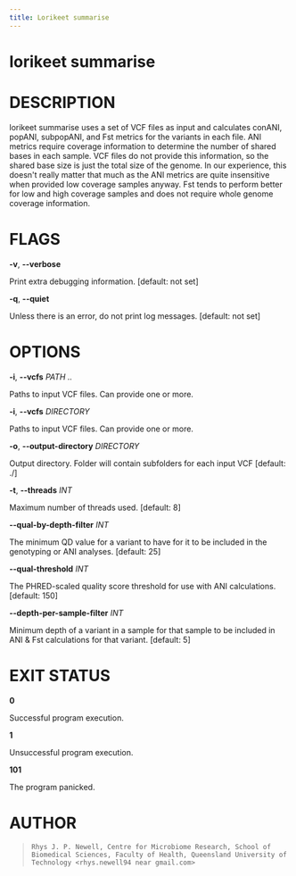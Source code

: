 ```yaml
---
title: Lorikeet summarise
---
```

# lorikeet summarise

# DESCRIPTION

lorikeet summarise uses a set of VCF files as input and calculates
conANI, popANI, subpopANI, and Fst metrics for the variants in each
file. ANI metrics require coverage information to determine the number
of shared bases in each sample. VCF files do not provide this
information, so the shared base size is just the total size of the
genome. In our experience, this doesn\'t really matter that much as the
ANI metrics are quite insensitive when provided low coverage samples
anyway. Fst tends to perform better for low and high coverage samples
and does not require whole genome coverage information.

# FLAGS

**-v**, **\--verbose**

  Print extra debugging information. [default: not set]

**-q**, **\--quiet**

  Unless there is an error, do not print log messages. [default: not
    set]

# OPTIONS

**-i**, **\--vcfs** *PATH ..*

  Paths to input VCF files. Can provide one or more.

**-i**, **\--vcfs** *DIRECTORY*

  Paths to input VCF files. Can provide one or more.

**-o**, **\--output-directory** *DIRECTORY*

  Output directory. Folder will contain subfolders for each input VCF
    [default: ./]

**-t**, **\--threads** *INT*

  Maximum number of threads used. [default: 8]

**\--qual-by-depth-filter** *INT*

  The minimum QD value for a variant to have for it to be included in
    the genotyping or ANI analyses. [default: 25]

**\--qual-threshold** *INT*

  The PHRED-scaled quality score threshold for use with ANI
    calculations. [default: 150]

**\--depth-per-sample-filter** *INT*

  Minimum depth of a variant in a sample for that sample to be
    included in ANI & Fst calculations for that variant. [default: 5]

# EXIT STATUS

**0**

  Successful program execution.

**1**

  Unsuccessful program execution.

**101**

  The program panicked.

# AUTHOR

>     Rhys J. P. Newell, Centre for Microbiome Research, School of Biomedical Sciences, Faculty of Health, Queensland University of Technology <rhys.newell94 near gmail.com>

